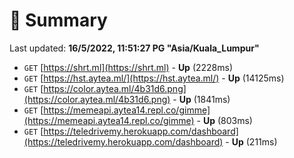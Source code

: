 # 📖 Summary
Last updated: **16/5/2022, 11:51:27 PG "Asia/Kuala_Lumpur"**

- `GET` [https://shrt.ml](https://shrt.ml) - **Up** (2228ms)
- `GET` [https://hst.aytea.ml/](https://hst.aytea.ml/) - **Up** (14125ms)
- `GET` [https://color.aytea.ml/4b31d6.png](https://color.aytea.ml/4b31d6.png) - **Up** (1841ms)
- `GET` [https://memeapi.aytea14.repl.co/gimme](https://memeapi.aytea14.repl.co/gimme) - **Up** (803ms)
- `GET` [https://teledrivemy.herokuapp.com/dashboard](https://teledrivemy.herokuapp.com/dashboard) - **Up** (211ms)
